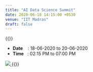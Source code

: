 ```yaml
---
title: "AI Data Science Summit"
date: 2020-06-18 14:15:00 +0530
venue: "IIT Madras"
draft: false
---
```


{{<rawhtml>}}
<ul class="mb-5 list-unstyled">
        <li><b>Date</b>&nbsp;&nbsp;&nbsp;  : 18-06-2020 to 20-06-2020</li>
        <li><b>Time</b>&nbsp;&nbsp; : 02:15 PM to 07:00 PM </li>
</ul>

<a href="https://sites.google.com/view/rbcdsai-summit/home">
<img src="/images/events/DS_AI_summit.jpeg">
</a>
{{</rawhtml>}}